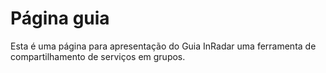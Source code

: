 # Página guia
Esta é uma página para apresentação do Guia InRadar uma ferramenta de compartilhamento de serviços em grupos.